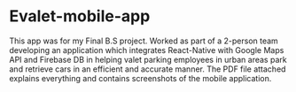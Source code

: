 # Evalet-mobile-app
This app was for my Final B.S project.
Worked as part of a 2-person team developing an application which integrates React-Native with Google Maps API and Firebase DB in helping valet parking employees in urban areas park and retrieve cars in an efficient and accurate manner.
The PDF file attached explains everything and contains screenshots of the mobile application.
